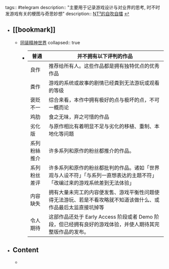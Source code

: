 tags:: #telegram
description:: "主要用于记录游戏设计与对业界的思考, 时不时发游戏有关的梗图与奇思妙想"
description:: [NT³的自吹自擂](https://t.me/nt_cubic) [↩](tg://resolve?domain=nt_cubic)

- ## [[bookmark]]
  - [同装精神世界](https://www.notion.so/ntcubic/341d7fcc0cd2434487361d998bc6f1f2)
    collapsed:: true
    - | 普通         | 并不拥有以下评判的作品                                                                                                     |
      |--------------|----------------------------------------------------------------------------------------------------------------------------|
      | 良作         | 推荐给所有人。这些作品都是拥有独特优点的优秀作品                                                                           |
      | 粪作         | 游戏的系统或故事的剧情已经粪到无法游玩或观看的等级                                                                         |
      | 褒贬不一     | 综合来看，本作中拥有极好的点与极坏的点，不可一概而论                                                                       |
      | 鸡肋         | 食之无味，弃之可惜的作品                                                                                                   |
      | 劣化版       | 与原作相比有着明显不足与劣化的移植、重制、本地化等问题                                                                     |
      | 系列粉絲推介 | 许多系列和原作的粉丝都推介的作品。                                                                                         |
      | 系列粉丝差评 | 许多系列和原作的粉丝都批判的作品。诸如「世界观与人设不符」「与系列一直想表达的主题不符」「改编过来的游戏系统差到无法体验」 |
      | 内容缺失     | 拥有大量未完工的内容便发售、游戏平衡性问题使得无法游玩、若是不看攻略就不知道该做什么、或作品最后太监直接坑掉等             |
      | 令人期待     | 这部作品还处于 Early Access 阶段或者 Demo 阶段，但已经拥有良好的游戏体验，并使人期待其完整版作品的发布。                   |
- ## Content
  -